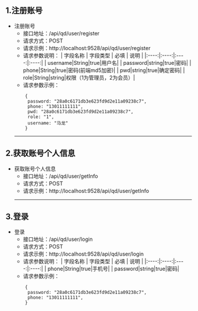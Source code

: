 ## 1.注册账号
* <span id = "strategy">注册账号</span>
    * 接口地址：/api/qd/user/register
    * 请求方式：POST
    <!--* headers：accesstoken-->
    * 请求示例：http://localhost:9528/api/qd/user/register
    * 请求参数说明： 
        | 字段名称 | 字段类型 | 必填 | 说明 |
        |:----:|:----:|:----:|:----:|
        | username|String|true|用户名|
        | password|string|true|密码|
        | phone|String|true|密码(前端md5加密)|
        | pwd|string|true|确定密码|
        | role|String|string|权限（1为管理员，2为会员）|
    * 请求参数示例：
    ```
        {
         password: "28a0c6171db3e623fd9d2e11a09238c7",
         phone: "13011111111",
         pwd: "28a0c6171db3e623fd9d2e11a09238c7",
         role: "1",
         username: "马龙"
        }
    ```
    ---
## 2.获取账号个人信息
* <span id = "strategy">获取账号个人信息</span>
    * 接口地址：/api/qd/user/getInfo
    * 请求方式：POST
    <!--* headers：accesstoken-->
    * 请求示例：http://localhost:9528/api/qd/user/getInfo
    ---
## 3.登录
* <span id = "strategy">登录</span>
    * 接口地址：/api/qd/user/login
    * 请求方式：POST
    <!--* headers：accesstoken-->
    * 请求示例：http://localhost:9528/api/qd/user/login
    * 请求参数说明： 
        | 字段名称 | 字段类型 | 必填 | 说明 |
        |:----:|:----:|:----:|:----:|
        | phone|String|true|手机号|
        | password|string|true|密码|
    * 请求参数示例：
    ```
        {
         password: "28a0c6171db3e623fd9d2e11a09238c7",
         phone: "13011111111",
        }
    ```
